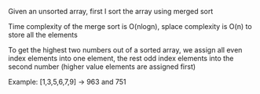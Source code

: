 Given an unsorted array, first I sort the array using merged sort

Time complexity of the merge sort is O(nlogn), splace complexity is O(n) to store all the elements

To get the highest two numbers out of a sorted array, we assign all even index elements into one element, the rest odd index elements into the second number (higher value elements are assigned first)

Example: [1,3,5,6,7,9] -> 963 and 751
